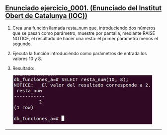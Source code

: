 <h2><a href="https://github.com/sufigueroa87/dam/tree/main/postgreSQL/funciones/ejercicio_0001">Enunciado ejercicio_0001. (Enunciado del Institut Obert de Catalunya (IOC))</a></h2>
<div>
<ol>
	<li>
   		<p>
	   		Crea una función llamada resta_num que, introduciendo dos números que se pasan como parámetro, muestre por pantalla, mediante RAISE NOTICE, el resultado de hacer una resta: el primer parámetro menos el segundo. 
   		</p>
   	</li>
   	<li>
   		<p>
	   		Ejecuta la función introduciéndo como parámetros de entrada los valores 10 y 8.
   		</p>
   	</li>
   	<li>
   		<p>
	   		Resultado:
   		</p>
   		<img src="https://raw.githubusercontent.com/sufigueroa87/dam/main/postgreSQL/funciones/ejercicio_0001/ejercicio_0001_resultado.png"/>
   	</li>
</ol>
</div>
<hr/>
